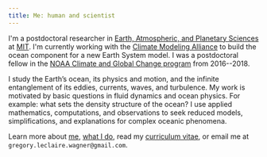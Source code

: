 ```yaml
---
title: Me: human and scientist
---
```


I'm a postdoctoral researcher in 
[Earth, Atmospheric, and Planetary Sciences] at [MIT].
I'm currently working with the [Climate Modeling Alliance] to build 
the ocean component for a new Earth System model.
I was a postdoctoral fellow in the [NOAA Climate and Global
Change program] from 2016--2018.

I study the Earth’s ocean, its physics and motion, 
and the infinite entanglement of its eddies, currents, waves, 
and turbulence. My work is motivated by basic questions in 
fluid dynamics and ocean physics. For example:
what sets the density structure of the ocean?
I use applied mathematics, computations, and observations
to seek reduced models, simplifications, and explanations
for complex oceanic phenomena.

Learn more about [me], [what I do], read my [curriculum vitae],
or email me at `gregory.leclaire.wagner@gmail.com`.

[Earth, Atmospheric, and Planetary Sciences]: https://eapsweb.mit.edu
[Climate Modeling Alliance]: https://clima.caltech.edu
[Julia]: https://julialang.org
[curriculum vitae]: https://glwagner.github.io/assets/pdf/glwCv.pdf
[me]: https://glwagner.github.io/about/
[what I do]: https://glwagner.github.io/projects/
[NOAA Climate and Global Change program]: http://vsp.ucar.edu/cgc/current-awards-alumni 
[MIT]: http://www.mit.edu
